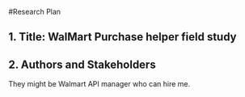 #Research Plan
## 1. Title: WalMart Purchase helper field study
## 2. Authors and Stakeholders
They might be Walmart API manager who can hire me.